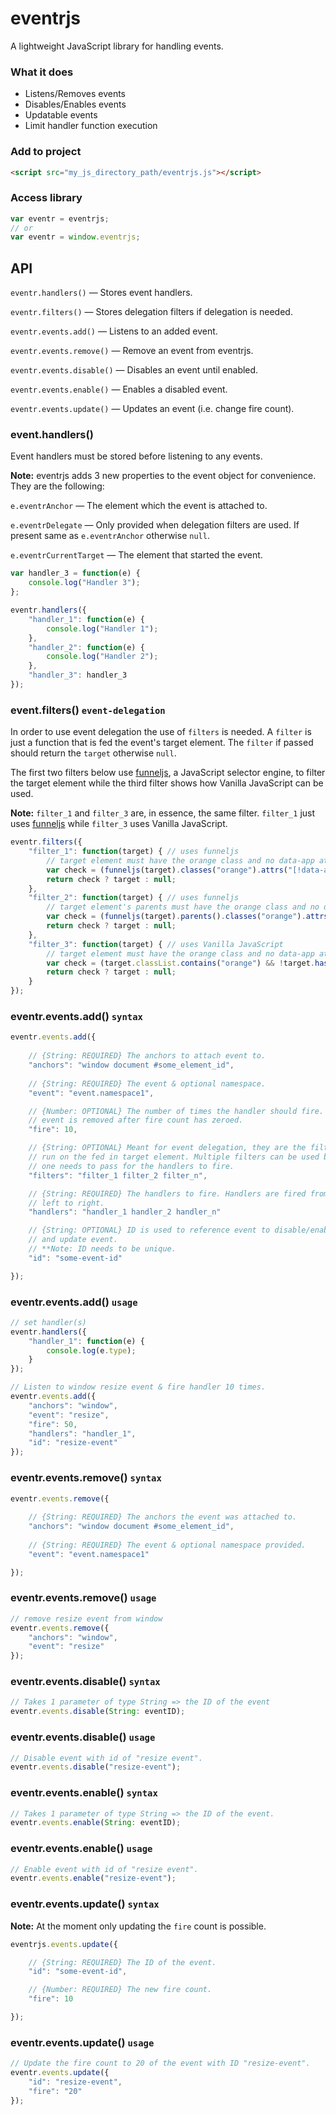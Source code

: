 # eventrjs

A lightweight JavaScript library for handling events.

### What it does

* Listens/Removes events
* Disables/Enables events
* Updatable events
* Limit handler function execution

### Add to project

```html
<script src="my_js_directory_path/eventrjs.js"></script>
```

### Access library

```js
var eventr = eventrjs;
// or
var eventr = window.eventrjs;
```

## API
`eventr.handlers()` &mdash; Stores event handlers.

`eventr.filters()` &mdash; Stores delegation filters if delegation is needed.

`eventr.events.add()` &mdash; Listens to an added event.

`eventr.events.remove()` &mdash; Remove an event from eventrjs.

`eventr.events.disable()` &mdash; Disables an event until enabled.

`eventr.events.enable()` &mdash; Enables a disabled event.

`eventr.events.update()` &mdash; Updates an event (i.e. change fire count).

### event.handlers()

Event handlers must be stored before listening to any events.

**Note:** eventrjs adds 3 new properties to the event object for convenience. They are the following:

`e.eventrAnchor` &mdash; The element which the event is attached to.

`e.eventrDelegate` &mdash; Only provided when delegation filters are used. If present same as `e.eventrAnchor` otherwise `null`.

`e.eventrCurrentTarget` &mdash; The element that started the event.

```js
var handler_3 = function(e) {
    console.log("Handler 3");
};

eventr.handlers({
    "handler_1": function(e) {
        console.log("Handler 1");
    },
    "handler_2": function(e) {
        console.log("Handler 2");
    },
    "handler_3": handler_3
});
```

### event.filters() `event-delegation`

In order to use event delegation the use of `filters` is needed. A `filter` is just a function that is fed the event's target element. The `filter` if passed should return the `target` otherwise `null`.

The first two filters below use [funneljs](https://github.com/cgabriel5/funneljs), a JavaScript selector engine, to filter the target element while the third filter shows how Vanilla JavaScript can be used.

**Note:** `filter_1` and `filter_3` are, in essence, the same filter. `filter_1` just uses [funneljs](https://github.com/cgabriel5/funneljs) while `filter_3` uses Vanilla JavaScript.

```js
eventr.filters({
    "filter_1": function(target) { // uses funneljs
        // target element must have the orange class and no data-app attribute
        var check = (funneljs(target).classes("orange").attrs("[!data-app]").pop().length);
        return check ? target : null;
    },
    "filter_2": function(target) { // uses funneljs
        // target element's parents must have the orange class and no data-app attribute
        var check = (funneljs(target).parents().classes("orange").attrs("[!data-app]").pop().length);
        return check ? target : null;
    },
    "filter_3": function(target) { // uses Vanilla JavaScript
        // target element must have the orange class and no data-app attribute
        var check = (target.classList.contains("orange") && !target.hasAttribute("data-app"));
        return check ? target : null;
    }
});
```

### eventr.events.add() `syntax`

```js
eventr.events.add({
    
    // {String: REQUIRED} The anchors to attach event to.
    "anchors": "window document #some_element_id", 
    
    // {String: REQUIRED} The event & optional namespace.
    "event": "event.namespace1",

    // {Number: OPTIONAL} The number of times the handler should fire. The 
    // event is removed after fire count has zeroed.
    "fire": 10,

    // {String: OPTIONAL} Meant for event delegation, they are the filters to 
    // run on the fed in target element. Multiple filters can be used but only 
    // one needs to pass for the handlers to fire.
    "filters": "filter_1 filter_2 filter_n",

    // {String: REQUIRED} The handlers to fire. Handlers are fired from 
    // left to right.
    "handlers": "handler_1 handler_2 handler_n"

    // {String: OPTIONAL} ID is used to reference event to disable/enable 
    // and update event.
    // **Note: ID needs to be unique.
    "id": "some-event-id"

});
```

### eventr.events.add() `usage`

```js
// set handler(s)
eventr.handlers({
    "handler_1": function(e) {
        console.log(e.type);
    }
});

// Listen to window resize event & fire handler 10 times.
eventr.events.add({
    "anchors": "window",
    "event": "resize",
    "fire": 50,
    "handlers": "handler_1",
    "id": "resize-event"
});
```

### eventr.events.remove() `syntax`

```js
eventr.events.remove({
    
    // {String: REQUIRED} The anchors the event was attached to.
    "anchors": "window document #some_element_id", 
    
    // {String: REQUIRED} The event & optional namespace provided.
    "event": "event.namespace1"

});
```

### eventr.events.remove() `usage`

```js
// remove resize event from window
eventr.events.remove({
    "anchors": "window",
    "event": "resize"
});
```

### eventr.events.disable() `syntax`

```js
// Takes 1 parameter of type String => the ID of the event
eventr.events.disable(String: eventID);
```

### eventr.events.disable() `usage`

```js
// Disable event with id of "resize event".
eventr.events.disable("resize-event");
```

### eventr.events.enable() `syntax`

```js
// Takes 1 parameter of type String => the ID of the event.
eventr.events.enable(String: eventID);
```

### eventr.events.enable() `usage`

```js
// Enable event with id of "resize event".
eventr.events.enable("resize-event");
```

### eventr.events.update() `syntax`

**Note:** At the moment only updating the `fire` count is possible.

```js
eventrjs.events.update({

    // {String: REQUIRED} The ID of the event.
    "id": "some-event-id",

    // {Number: REQUIRED} The new fire count.
    "fire": 10

});
```

### eventr.events.update() `usage`

```js
// Update the fire count to 20 of the event with ID "resize-event".
eventr.events.update({
    "id": "resize-event",
    "fire": "20"
});
